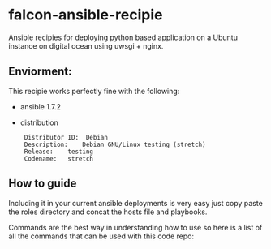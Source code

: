 # falcon-ansible-recipie
Ansible recipies for deploying python based application on a Ubuntu instance on digital ocean using uwsgi + nginx.

## Enviorment:

This recipie works perfectly fine with the following: 

*  ansible 1.7.2
*  distribution

        Distributor ID:  Debian
        Description:    Debian GNU/Linux testing (stretch)
        Release:    testing
        Codename:   stretch

## How to guide

Including it in your current ansible deployments is very easy just copy paste the roles directory and concat the hosts file and playbooks.

Commands are the best way in understanding how to use so here is a list of all the commands that can be used with this code repo:

